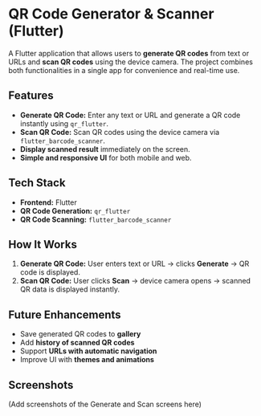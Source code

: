 # QR Code Generator & Scanner (Flutter)

A Flutter application that allows users to **generate QR codes** from text or URLs and **scan QR codes** using the device camera. The project combines both functionalities in a single app for convenience and real-time use.

## Features
- **Generate QR Code:** Enter any text or URL and generate a QR code instantly using `qr_flutter`.  
- **Scan QR Code:** Scan QR codes using the device camera via `flutter_barcode_scanner`.  
- **Display scanned result** immediately on the screen.  
- **Simple and responsive UI** for both mobile and web.  

## Tech Stack
- **Frontend:** Flutter  
- **QR Code Generation:** `qr_flutter`  
- **QR Code Scanning:** `flutter_barcode_scanner`  

## How It Works
1. **Generate QR Code:** User enters text or URL → clicks **Generate** → QR code is displayed.  
2. **Scan QR Code:** User clicks **Scan** → device camera opens → scanned QR data is displayed instantly.  

## Future Enhancements
- Save generated QR codes to **gallery**  
- Add **history of scanned QR codes**  
- Support **URLs with automatic navigation**  
- Improve UI with **themes and animations**  

## Screenshots
(Add screenshots of the Generate and Scan screens here)
